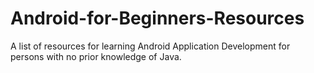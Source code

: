 # Android-for-Beginners-Resources
A list of resources for learning Android Application Development for persons with no prior knowledge of Java.
